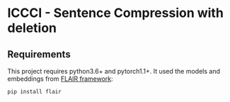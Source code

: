 # ICCCI - Sentence Compression with deletion

## Requirements

This project requires python3.6+ and pytorch1.1+. It used the models and embeddings from [FLAIR framework](https://github.com/flairNLP/flairhttps://github.com/flairNLP/flair):

```bash
pip install flair
```
